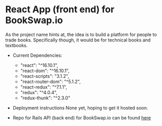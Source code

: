 # React App (front end) for BookSwap.io

As the project name hints at, the idea is to build a platform for people to trade books. Specifically though, it would be for technical books and textbooks.

* Current Dependencies:

  * "react": "^16.10.1",
  * "react-dom": "^16.10.1",
  * "react-scripts": "3.1.2",
  * "react-router-dom": "^5.1.2",
  * "react-redux": "^7.1.1",
  * "redux": "^4.0.4",
  * "redux-thunk": "^2.3.0"

* Deployment instructions
  None yet, hoping to get it hosted soon.

* Repo for Rails API (back end) for BookSwap.io can be found [here](https://github.com/brunogarciagonzalez/bookswap-rails)
